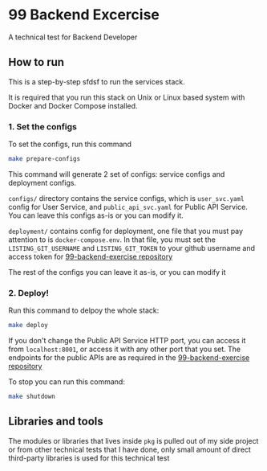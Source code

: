 # 99 Backend Excercise
A technical test for Backend Developer

## How to run
This is a step-by-step sfdsf to run the services stack.

It is required that you run this stack on Unix or Linux based system with Docker and Docker Compose installed.

### 1. Set the configs
To set the configs, run this command
```sh
make prepare-configs
```

This command will generate 2 set of configs: service configs and deployment configs.

`configs/` directory contains the service configs, which is `user_svc.yaml` config for User Service, and `public_api_svc.yaml` for Public API Service. You can leave this configs as-is or you can modify it.

`deployment/` contains config for deployment, one file that you must pay attention to is `docker-compose.env`. In that file, you must set the `LISTING_GIT_USERNAME` and `LISTING_GIT_TOKEN` to your github username and access token for [99-backend-exercise repository](https://github.com/team99-exercise/99-backend-exercise)

The rest of the configs you can leave it as-is, or you can modify it

### 2. Deploy!
Run this command to delpoy the whole stack:
```sh
make deploy
```

If you don't change the Public API Service HTTP port, you can access it from `localhost:8001`, or access it with any other port that you set. The endpoints for the public APIs are as required in the [99-backend-exercise repository](https://github.com/team99-exercise/99-backend-exercise)


To stop you can run this command:
```sh
make shutdown
```

## Libraries and tools
The modules or libraries that lives inside `pkg` is pulled out of my side project or from other technical tests that I have done, only small amount of direct third-party libraries is used for this technical test
